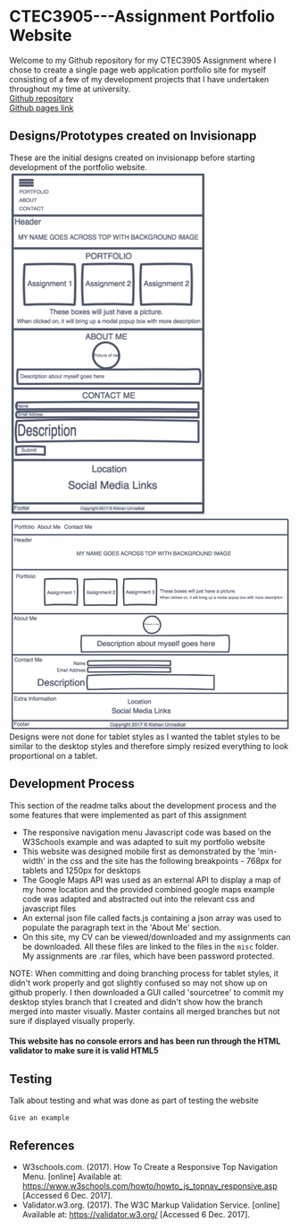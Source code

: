 # CTEC3905---Assignment Portfolio Website
Welcome to my Github repository for my CTEC3905 Assignment where I chose to create a single page web application portfolio site for myself consisting of a few of my development projects that I have undertaken throughout my time at university.
<br/>
[Github repository](https://github.com/KishUnnadkat/CTEC3905---Assignment)
<br/>
[Github pages link](https://kishunnadkat.github.io/CTEC3905---Assignment/)


## Designs/Prototypes created on Invisionapp
These are the initial designs created on invisionapp before starting development of the portfolio website.
![Designs for Mobile](img/mobiledesigns.png "Designs for mobile portfolio website")
![Designs for Desktop](img/desktopdesigns.png "Designs for desktop portfolio website")
Designs were not done for tablet styles as I wanted the tablet styles to be similar to the desktop styles and therefore simply resized everything to look proportional on a tablet.


## Development Process
This section of the readme talks about the development process and the some features that were implemented as part of this assignment
* The responsive navigation menu Javascript code was based on the W3Schools example and was adapted to suit my portfolio website
* This website was designed mobile first as demonstrated by the 'min-width' in the css and the site has the following breakpoints - 768px for tablets and 1250px for desktops
* The Google Maps API was used as an external API to display a map of my home location and the provided combined google maps example code was adapted and abstracted out into the relevant css and javascript files
* An external json file called facts.js containing a json array was used to populate the paragraph text in the 'About Me' section.
* On this site, my CV can be viewed/downloaded and my assignments can be downloaded. All these files are linked to the files in the `misc` folder. My assignments are .rar files, which have been password protected.

NOTE: When committing and doing branching process for tablet styles, it didn't work properly and got slightly confused so may not show up on github properly. I then downloaded a GUI called 'sourcetree' to commit my desktop styles branch that I created and didn't show how the branch merged into master visually. Master contains all merged branches but not sure if displayed visually properly.
#### This website has no console errors and has been run through the HTML validator to make sure it is valid HTML5


## Testing
Talk about testing and what was done as part of testing the website
```
Give an example
```


## References
* W3schools.com. (2017). How To Create a Responsive Top Navigation Menu. [online] Available at: https://www.w3schools.com/howto/howto_js_topnav_responsive.asp [Accessed 6 Dec. 2017].
* Validator.w3.org. (2017). The W3C Markup Validation Service. [online] Available at: https://validator.w3.org/ [Accessed 6 Dec. 2017].